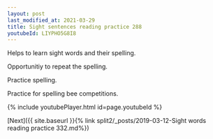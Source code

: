 ```yaml
---
layout: post
last_modified_at: 2021-03-29
title: Sight sentences reading practice 288
youtubeId: LIYPHO5G8I8
---
```

 
 
Helps to learn sight words and their spelling.

Opportunitiy to repeat the spelling. 

Practice spelling. 
 
Practice for spelling bee competitions. 
 
{% include youtubePlayer.html id=page.youtubeId %}
 
 

[Next]({{ site.baseurl }}{% link  split2/_posts/2019-03-12-Sight words reading practice 332.md%})
 
